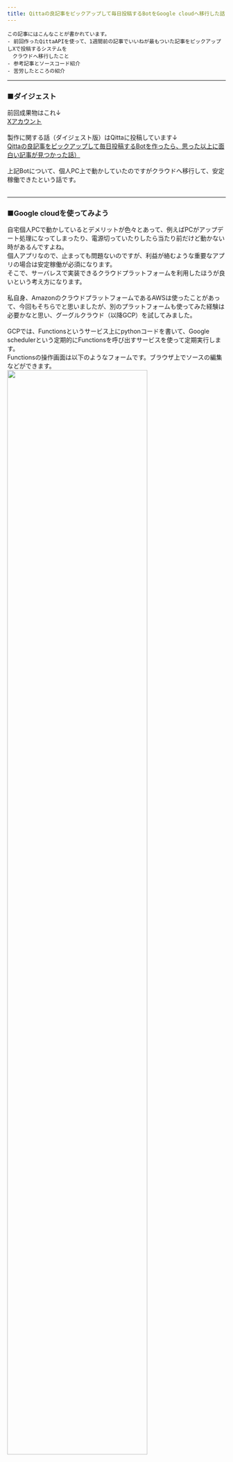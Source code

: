 ```yaml
---
title: Qittaの良記事をピックアップして毎日投稿するBotをGoogle cloudへ移行した話
---
```

<script async src="https://pagead2.googlesyndication.com/pagead/js/adsbygoogle.js?client=ca-pub-2844921131740253"
     crossorigin="anonymous"></script>
<!-- Global site tag (gtag.js) - Google Analytics -->
<script async src="https://www.googletagmanager.com/gtag/js?id=G-H1234VX5NE"></script>
<script>
  window.dataLayer = window.dataLayer || [];
  function gtag(){dataLayer.push(arguments);}
  gtag('js', new Date());

  gtag('config', 'G-H1234VX5NE');
</script>



```
この記事にはこんなことが書かれています。
- 前回作ったQittaAPIを使って、1週間前の記事でいいねが最もついた記事をピックアップしXで投稿するシステムを
　クラウドへ移行したこと
- 参考記事とソースコード紹介
- 苦労したところの紹介
```

----
### ■ダイジェスト <br>
前回成果物はこれ↓<br>
[Xアカウント](https://twitter.com/kissshot_skup)<br><br>
製作に関する話（ダイジェスト版）はQittaに投稿しています↓<br>
[Qittaの良記事をピックアップして毎日投稿するBotを作ったら、思った以上に面白い記事が見つかった話）](https://qiita.com/skup/items/a0b2495e48dace0524dc)<br>
<br>
上記Botについて、個人PC上で動かしていたのですがクラウドへ移行して、安定稼働できたという話です。<br><br>

----
### ■Google cloudを使ってみよう<br>
自宅個人PCで動かしているとデメリットが色々とあって、例えばPCがアップデート処理になってしまったり、電源切っていたりしたら当たり前だけど動かない時があるんですよね。<br>
個人アプリなので、止まっても問題ないのですが、利益が絡むような重要なアプリの場合は安定稼働が必須になります。<br>
そこで、サーバレスで実装できるクラウドプラットフォームを利用したほうが良いという考え方になります。<br>
<br>
私自身、AmazonのクラウドプラットフォームであるAWSは使ったことがあって、今回もそちらでと思いましたが、別のプラットフォームも使ってみた経験は必要かなと思い、グーグルクラウド（以降GCP）を試してみました。<br>
<br>
GCPでは、Functionsというサービス上にpythonコードを書いて、Google schedulerという定期的にFunctionsを呼び出すサービスを使って定期実行します。
<br>
Functionsの操作画面は以下のようなフォームです。ブラウザ上でソースの編集などができます。<br>
<img src="../images/gcpfcs.png" width="80%"><br>
<br>
<br>


----
### ■ソースコード<br>
コードは以下のとおり。これまた、とりあえず動かしたコードなので汚くてごめんなさい。ほぼ前回と共通です。GCP用に修正したVerです。<br>

```
import http.client
import json
import pandas as pd
import math
import os
import random
import tweepy
import datetime
from flask import jsonify

def tweet(request):
    CONSUMER_KEY = os.environ['consumer_key']
    CONSUMER_SECRET = os.environ['consumer_secret']
    ACCESS_TOKEN = os.environ['access_token']
    ACCESS_SECRET = os.environ['access_token_secret']

    client = tweepy.Client(consumer_key=CONSUMER_KEY,
                        consumer_secret=CONSUMER_SECRET,
                        access_token=ACCESS_TOKEN,
                        access_token_secret=ACCESS_SECRET)

    h = {'Authorization': 'ここにキーを記入していたが、本当はシークレットから呼び出す形の方がよさそう'}
    conn = http.client.HTTPSConnection("qiita.com")
    url = "/api/v2/items?"

    # 本日から7日前の日付を取得して文字列に変換して
    # 指定したフォーマットに整形
    today = datetime.date.today()
    ago7days = today - datetime.timedelta(days=7)
    ago7days_str = ago7days.strftime("%Y-%m-%d")

    # 取得するQiitaの記事情報の日付を指定
    start = ago7days_str
    end = ago7days_str

    # 日付をリスト化
    date_list = [d.strftime('%Y-%m-%d') 
                for d in pd.date_range(start, end, freq='D')]

    # カウント用変数
    num = 0
    p = 0

    # start_listの配列の数だけ繰り返し処理
    for i in date_list:
        num += 1
        # 日付のリストから検索の開始日と終了日を取り出す
        search_date =  date_list
        query = "&query=created:>=" + search_date[0] + "+created:<=" + search_date[0] + "&per_page=100"
        # 検索で指定した期間内に作成された記事数を取得
        conn.request("GET",  url + query, headers=h)
        res = conn.getresponse()
        res.read()
        print(res.status, res.reason)
        print(res.headers['Total-Count'])
        total_count = int(res.headers['Total-Count'])
        # 取得した記事数をもとにリクエスト回数を算出
        page_count = math.ceil(total_count / 100)
        print(search_date[0] + "のデータを取得します...")
        print("この日に作成されたデータを取得するのに必要なリクエスト回数は" + str(page_count) + "回です")
        
        # すべてのページのデータをまとめるための空のDataFrameを作成
        all_data = pd.DataFrame()
        all_data_page = pd.DataFrame()

        #データを取得
        for p in range(page_count):
            p += 1
            page = "page=" + str(p)
            conn.request("GET", url + page + query, headers=h)
            res = conn.getresponse()
            print(res.status, res.reason)
            data = res.read().decode("utf-8")
            df = pd.read_json(data)
            # print(df)

            # 'likes_count' 列で降順にソート
            df.sort_values(by='likes_count', ascending=False, inplace=True)

            # すべてのページのデータをまとめる
            all_data_page = pd.concat([all_data_page, df], ignore_index=True)

            print(f"{p}/{page_count}完了")
        
        # すべての日付のデータをまとめる
        all_data = pd.concat([all_data, all_data_page], ignore_index=True)

        # すべてのデータを 'likes_count' 列で降順にソート
        all_data.sort_values(by='likes_count', ascending=False, inplace=True)

        print(str(p) + "/" + str(page_count) + "完了")

    #　上位1位の記事をツイートする
    top_data = all_data.head(1)
    top_data_like = top_data['likes_count'].reset_index(drop=True)
    top_data_cr = top_data['created_at'].reset_index(drop=True)
    top_data_title = top_data['title'].reset_index(drop=True)
    top_data_url = top_data['url'].reset_index(drop=True)
    # print(top_data_like)

    # 余計なインデックスNoなどを削る
    top_data_like_value = top_data_like.iloc[0]
    top_data_cr_value = top_data_cr.iloc[0]
    top_data_title_value = top_data_title.iloc[0]
    top_data_url_value = top_data_url.iloc[0]
    print(top_data_like_value)

    try:
        tweet_message = (
            "１週間前のいいね数最上位の記事を紹介\n"
            "いいね数:" + str(top_data_like_value) + "\n"
            "作成日:" + str(top_data_cr_value) + "\n"
            "タイトル:" + str(top_data_title_value) + "\n"
            "URL:" + str(top_data_url_value) + "\n"
        )    
        client.create_tweet(text=tweet_message)
        print("ツイートしました:", tweet_message)
    except Exception as e:
        print("ツイートに失敗しました:", str(e))

    response_data = {"message": "OK"}
    return jsonify(response_data), 200

```



----
### ひっかかったこと <br>
上記、consumer_keyなど大事な情報は、別のセキュリティサービス（Secret Manager）に保存して、そこから呼び出す形で設計するのが一般的なようです。<br>
<img src="../images/secret.png" width="80%"><br>
<br>
ここが上手く動いているかどうか不安になるので、以下Youtubeを参考にテストしました。<br>
[【サーバレス・コンピューティング】コードを書くだけでデプロイできる！！Cloud Functionsの使い方 〜 Twitter Bot 作成実演 〜](https://youtu.be/RGQETby444E?si=lKMCYn5wpdi56BKV)<br>
<br>
紹介されている方法を試してみるために、コードを書き起こしてみました。よかったらコピペで使ってください。<br>

```
import os
import random
import tweepy
import datetime
from flask import abort

CONSUMER_KEY = os.environ['consumer_key']
CONSUMER_SECRET = os.environ['consumer_secret']
ACCESS_TOKEN = os.environ['access_token']
ACCESS_SECRET = os.environ['access_token_secret']
TWEET = ['bot Test投稿中']

def tweet(request):
    if request.method != 'POST':
        return abort(404)
    dt_now = datetime.datetime.now()
    num = (dt_now.hour) % 4
    ran_num = f'[{random.randint(0,100)}]'

    client = tweepy.Client(
        consumer_key=CONSUMER_KEY,
        consumer_secret=CONSUMER_SECRET,
        access_token=ACCESS_TOKEN,
        access_token_secret=ACCESS_SECRET
    )
    client.create_tweet(text=TWEET[num] + ran_num)
    return TWEET[num]
```
<br>
<br>
自分のコードが動くまでにかなりかかりました。まずデバックの仕方がなかなかわからなかった。。。<br>
メモとして残しますが、パターンは以下。<br>
<br>
まず、デプロイした際にエラーがでる→エラーログの表示というポップアップが出て、そこから確認する。<br>
request.txtにインポートしたいパッケージの記載が必要だったりのエラー。<br>
次に、Functionsのデプロイが成功したとしても動かないことが多い。<br>
それは、Functionsのログで確認していく、Print関数でどこまで進んでいるか確認しながら修正する。<br>
<br>
<br>

----
### プロジェクトの費用<br>
右往左往してましたが、費用はそれほどでした。10円ちょい。<br>
<img src="../images/gcpcr.png" width="80%"><br>
200万呼び出し/月までは無料で、今回のテスト含めて、まだ十数呼び出しした程度。無料枠で十分そうです。<br>
<br>

----
### おわりに<br>
一旦、botシステムは終わりにしたいと思います。拡張余地大いにあると思うので、いいアイデアあれば教えてほしいです。
<br><br>
今回はこれにて！<br>

----


## [Mainページに戻る](https://kissshot-skup.github.io/webpage)

